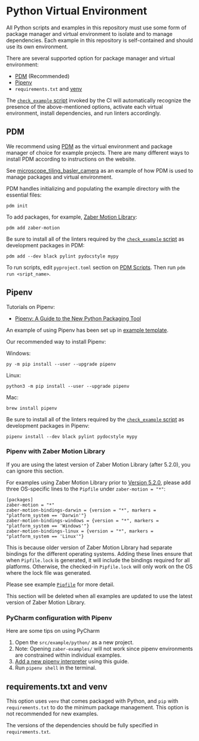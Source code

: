# Python Virtual Environment

All Python scripts and examples in this repository must use some form of package manager
and virtual environment to isolate and to manage dependencies.
Each example in this repository is self-contained and should use its own environment.

There are several supported option for package manager and virtual environment:

- [PDM](https://pdm-project.org/en/latest/) (Recommended)
- [Pipenv](https://pipenv.pypa.io/en/latest/)
- `requirements.txt` and [venv](https://docs.python.org/3/library/venv.html)

The [`check_example` script](../tools/check_examples/) invoked by the CI will automatically
recognize the presence of the above-mentioned options, activate each virtual environment,
install dependencies, and run linters accordingly.

## PDM

We recommend using [PDM](https://pdm-project.org/en/stable/) as the
virtual environment and package manager of choice for example projects.
There are many different ways to install PDM according to instructions on the website.

See [microscope_tiling_basler_camera](../src/microscope_tiling_basler_camera/) as an example
of how PDM is used to manage packages and virtual environment.

PDM handles initializing and populating the example directory with the essential files:

    pdm init

To add packages, for example, [Zaber Motion Library](https://software.zaber.com/motion-library/docs):

    pdm add zaber-motion

Be sure to install all of the linters required by the [`check_example` script](../tools/check_examples/)
as development packages in PDM:

    pdm add --dev black pylint pydocstyle mypy

To run scripts, edit `pyproject.toml` section on [PDM Scripts](https://pdm-project.org/en/stable/usage/scripts/).
Then run `pdm run <sript_name>`.

## Pipenv

Tutorials on Pipenv:

- [Pipenv: A Guide to the New Python Packaging Tool](https://realpython.com/pipenv-guide/)

An example of using Pipenv has been set up in [example template](../src/_template/python_pipenv/).

Our recommended way to install Pipenv:

Windows:

    py -m pip install --user --upgrade pipenv

Linux:

    python3 -m pip install --user --upgrade pipenv

Mac:

    brew install pipenv

Be sure to install all of the linters required by the [`check_example` script](../tools/check_examples/)
as development packages in Pipenv:

    pipenv install --dev black pylint pydocstyle mypy

### Pipenv with Zaber Motion Library

If you are using the latest version of Zaber Motion Library (after 5.2.0), you can ignore this section.

For examples using Zaber Motion Library prior to
[Version 5.2.0](https://software.zaber.com/motion-library/docs/support/changelog#_2024-04-11-version-520),
please add three OS-specific lines to the `Pipfile` under `zaber-motion = "*"`:

    [packages]
    zaber-motion = "*"
    zaber-motion-bindings-darwin = {version = "*", markers = "platform_system == 'Darwin'"}
    zaber-motion-bindings-windows = {version = "*", markers = "platform_system == 'Windows'"}
    zaber-motion-bindings-linux = {version = "*", markers = "platform_system == 'Linux'"}

This is because older version of Zaber Motion Library had separate bindings for the different operating systems.
Adding these lines ensure that when `Pipfile.lock` is generated, it will include the bindings required
for all platforms.  Otherwise, the checked-in `Pipfile.lock` will only work
on the OS where the lock file was generated.

Please see example [`Pipfile`](../src/_template/python/Pipfile) for more detail.

This section will be deleted when all examples are updated to use the latest version of Zaber Motion Library.

### PyCharm configuration with Pipenv

Here are some tips on using PyCharm
1. Open the `src/example/python/` as a new project.
2. Note: Opening `zaber-examples/` will not work since pipenv environments are constrained
   within individual examples.
3. [Add a new pipenv interpreter](https://www.jetbrains.com/help/pycharm/pipenv.html#pipenv-new-project)
   using this guide.
4. Run `pipenv shell` in the terminal.

## requirements.txt and venv

This option uses `venv` that comes packaged with Python, and `pip` with `requirements.txt` to do the minimum
package management.  This option is not recommended for new examples.

The versions of the dependencies should be fully specified in `requirements.txt`.
